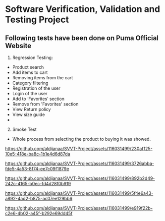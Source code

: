 # Software Verification, Validation and Testing Project
## Following tests have been done on Puma Official Website
1. Regression Testing:
- Product search
- Add items to cart
- Removing items from the cart
- Category filtering
- Registration of the user
- Login of the user
- Add to ‘Favorites’ section
- Remove from 'Favorites' section
- View Return policy
- View size guide
- 
2. Smoke Test
- Whole process from selecting the product to buying it was showed.







https://github.com/aldijanaa/SVVT-Project/assets/116031499/230af125-10e5-418e-ba8c-1b1e4d6d87da

https://github.com/aldijanaa/SVVT-Project/assets/116031499/3726abba-fde5-4a53-8f74-ee7c09f1879e

https://github.com/aldijanaa/SVVT-Project/assets/116031499/892b2d49-242c-4165-b0ec-fd4d28f0b919


https://github.com/aldijanaa/SVVT-Project/assets/116031499/5f4e6a43-a892-4ad2-b875-ac07ee129bb6

https://github.com/aldijanaa/SVVT-Project/assets/116031499/e919f22b-c2e6-4b02-a45f-b292e69dd45f










